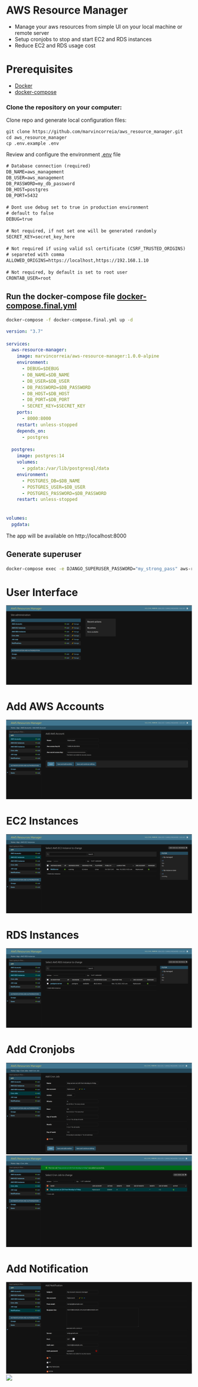 # AWS Resource Manager

- Manage your aws resources from simple UI on your local machine or remote server
- Setup cronjobs to stop and start EC2 and RDS instances
- Reduce EC2 and RDS usage cost

# Prerequisites

- [Docker](https://docs.docker.com/get-docker/)
- [docker-compose](https://docs.docker.com/compose/install/)

### Clone the repository on your computer:

Clone repo and generate local configuration files:
```
git clone https://github.com/marvincorreia/aws_resource_manager.git
cd aws_resource_manager
cp .env.example .env
```
Review and configure the environment [.env](.env) file

```
# Database connection (required)
DB_NAME=aws_management
DB_USER=aws_management
DB_PASSWORD=my_db_password
DB_HOST=postgres
DB_PORT=5432

# Dont use debug set to true in production environment
# default to false
DEBUG=true

# Not required, if not set one will be generated randomly
SECRET_KEY=secret_key_here

# Not required if using valid ssl certificate (CSRF_TRUSTED_ORIGINS)
# separeted with comma
ALLOWED_ORIGINS=https://localhost,https://192.168.1.10

# Not required, by default is set to root user
CRONTAB_USER=root
```

## Run the docker-compose file [docker-compose.final.yml](docker-compose.final.yml)

```sh
docker-compose -f docker-compose.final.yml up -d
``` 

```yml
version: "3.7"

services:
  aws-resource-manager:
    image: marvincorreia/aws-resource-manager:1.0.0-alpine
    environment:
      - DEBUG=$DEBUG
      - DB_NAME=$DB_NAME
      - DB_USER=$DB_USER
      - DB_PASSWORD=$DB_PASSWORD
      - DB_HOST=$DB_HOST
      - DB_PORT=$DB_PORT
      - SECRET_KEY=$SECRET_KEY
    ports:
      - 8000:8000
    restart: unless-stopped
    depends_on:
      - postgres

  postgres:
    image: postgres:14
    volumes:
      - pgdata:/var/lib/postgresql/data
    environment:
      - POSTGRES_DB=$DB_NAME
      - POSTGRES_USER=$DB_USER
      - POSTGRES_PASSWORD=$DB_PASSWORD
    restart: unless-stopped


volumes:
  pgdata:
```
The app will be available on http://localhost:8000

## Generate superuser
```sh
docker-compose exec -e DJANGO_SUPERUSER_PASSWORD="my_strong_pass" aws-resource-manager python manage.py createsuperuser --username=admin --no-input
```

# User Interface
![](docs/images/ui.png)

# Add AWS Accounts
![](docs/images/add_account.png)

# EC2 Instances
![](docs/images/ec2.png)

# RDS Instances
![](docs/images/rds.png)

# Add Cronjobs
![](docs/images/cronjobs.png)
![](docs/images/cronjob-list.png)

# Add Notification
![](docs/images/add_notification.png)
![](docs/images/add_notification_list.png)





